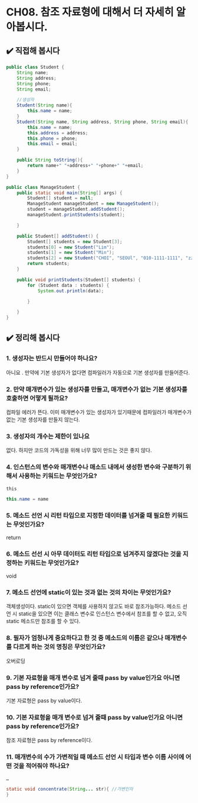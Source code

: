 # CH08. 참조 자료형에 대해서 더 자세히 알아봅시다.

## ✔️ 직접해 봅시다

```java
public class Student {
    String name;
    String address;
    String phone;
    String email;

    //생성자
    Student(String name){
        this.name = name;
    }
    Student(String name, String address, String phone, String email){
        this.name = name;
        this.address = address;
        this.phone = phone;
        this.email = email;
    }

    public String toString(){
        return name+" "+address+" "+phone+" "+email;
    }
}
```

```java
public class ManageStudent {
    public static void main(String[] args) {
        Student[] student = null;
        ManageStudent manageStudent = new ManageStudent();
        student = manageStudent.addStudent();
        manageStudent.printStudents(student);

    }

    public Student[] addStudent() {
        Student[] students = new Student[3];
        students[0] = new Student("Lim");
        students[1] = new Student("Min");
        students[2] = new Student("CHOI", "SEOUl", "010-1111-1111", "zzzz@gamil.com");
        return students;
    }

    public void printStudents(Student[] students) {
        for (Student data : students) {
            System.out.println(data);

        }

    }
}
```

## ✔️ 정리해 봅시다

### 1. 생성자는 반드시 만들어야 하나요?

아니요 . 만약에 기본 생성자가 없다면 컴파일러가 자동으로 기본 생성자를 만들어준다.

### 2. 만약 매개변수가 있는 생성자를 만들고, 매개변수가 없는 기본 생성자를 호출하면 어떻게 될까요?

컴파일 에러가 뜬다. 이미 매개변수가 있는 생성자가 있기때문에 컴파일러가  매개변수가 없는 기본 생성자를 만들지 않는다.

### 3. 생성자의 개수는 제한이 있나요

없다. 하지만 코드의 가독성을 위해 너무 많이 만드는 것은 좋지 않다.

### 4. 인스턴스의 변수와 매개변수나 매소드 내에서 생성한 변수와 구분하기 위해서 사용하는 키워드는 무엇인가요?

`this`

```java
this.name = name 
```

### 5. 메소드 선언 시 리턴 타입으로 지정한 데이터를 넘겨줄 때 필요한 키워드는 무엇인가요?

return

### 6. 메소드 선선 시 아무 데이터도 리턴 타입으로 넘겨주지 않겠다는 것을 지정하는 키워드는 무엇인가요?

void

### 7. 메소드 선언에 static이 있는 것과 없는 것의 차이는 무엇인가요?

객체생성이다. static이 있으면 객체를 사용하지 않고도 바로 참조가능하다. 메소드 선언 시 static을 있으면 이는 클래스 변수로 인스턴스 변수에서 참조를 할 수 없고, 오직 static 메소드만 참조를 할 수 있다.

### 8. 필자가 엄청나게 중요하다고 한 것 중 메소드의 이름은 같으나 매개변수를 다르게 하는 것의 명칭은 무엇인가요?

오버로딩

### 9. 기본 자료형을 매개 변수로 넘겨 줄때 pass by value인가요 아니면 pass by reference인가요?

기본 자료형은 pass by value이다.

### 10. 기본 자료형을 매개 변수로 넘겨 줄때 pass by value인가요 아니면 pass by reference인가요?

참조 자료형은 pass by reference이다.

### 11. 매개변수의 수가 가변적일 때 메소드 선언 시 타입과 변수 이름 사이에 어떤 것을 적어줘야 하나요?

`…`

```java
static void concentrate(String... str){ //가변인자
}
```